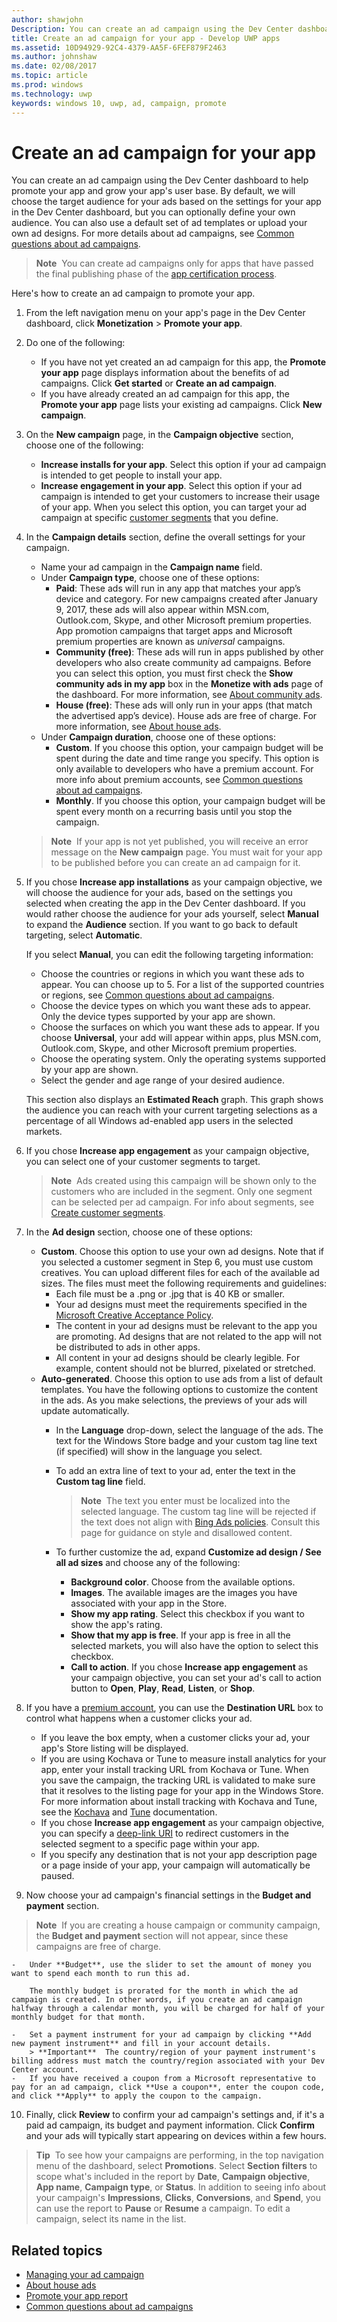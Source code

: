 ```yaml
---
author: shawjohn
Description: You can create an ad campaign using the Dev Center dashboard to help promote your app and grow your app's user base.
title: Create an ad campaign for your app - Develop UWP apps
ms.assetid: 10D94929-92C4-4379-AA5F-6FEF879F2463
ms.author: johnshaw
ms.date: 02/08/2017
ms.topic: article
ms.prod: windows
ms.technology: uwp
keywords: windows 10, uwp, ad, campaign, promote
---
```


# Create an ad campaign for your app


You can create an ad campaign using the Dev Center dashboard to help promote your app and grow your app's user base. By default, we will choose the target audience for your ads based on the settings for your app in the Dev Center dashboard, but you can optionally define your own audience. You can also use a default set of ad templates or upload your own ad designs. For more details about ad campaigns, see [Common questions about ad campaigns](common-questions.md).

> **Note**  You can create ad campaigns only for apps that have passed the final publishing phase of the [app certification process](the-app-certification-process.md).

Here's how to create an ad campaign to promote your app.

1.  From the left navigation menu on your app's page in the Dev Center dashboard, click **Monetization** &gt; **Promote your app**.
2.  Do one of the following:

    -   If you have not yet created an ad campaign for this app, the **Promote your app** page displays information about the benefits of ad campaigns. Click **Get started** or **Create an ad campaign**.
    -   If you have already created an ad campaign for this app, the **Promote your app** page lists your existing ad campaigns. Click **New campaign**.
3.  On the **New campaign** page, in the **Campaign objective** section, choose one of the following:
    -   **Increase installs for your app**. Select this option if your ad campaign is intended to get people to install your app.
    -   **Increase engagement in your app**. Select this option if your ad campaign is intended to get your customers to increase their usage of your app. When you select this option, you can target your ad campaign at specific [customer segments](create-customer-segments.md) that you define.

4.  In the **Campaign details** section, define the overall settings for your campaign.
    -   Name your ad campaign in the **Campaign name** field.
    -   Under **Campaign type**, choose one of these options:
        -   **Paid**: These ads will run in any app that matches your app’s device and category. For new campaigns created after January 9, 2017, these ads will also appear within MSN.com, Outlook.com, Skype, and other Microsoft premium properties. App promotion campaigns that target apps and Microsoft premium properties are known as *universal* campaigns.
        -   **Community (free)**: These ads will run in apps published by other developers who also create community ad campaigns. Before you can select this option, you must first check the **Show community ads in my app** box in the **Monetize with ads** page of the dashboard. For more information, see [About community ads](about-community-ads.md).
        -   **House (free)**: These ads will only run in your apps (that match the advertised app’s device). House ads are free of charge. For more information, see [About house ads](about-house-ads.md).
    -   Under **Campaign duration**, choose one of these options:
        - **Custom**. If you choose this option, your campaign budget will be spent during the date and time range you specify. This option is only available to developers who have a premium account. For more info about premium accounts, see [Common questions about ad campaigns](common-questions.md#how-can-i-increase-the-maximum-monthly-budget-amount-allowed-for-my-ad-campaign).
        - **Monthly**. If you choose this option, your campaign budget will be spent every month on a recurring basis until you stop the campaign.

    > **Note**  If your app is not yet published, you will receive an error message on the **New campaign** page. You must wait for your app to be published before you can create an ad campaign for it.

5.  If you chose **Increase app installations** as your campaign objective, we will choose the audience for your ads, based on the settings you selected when creating the app in the Dev Center dashboard. If you would rather choose the audience for your ads yourself, select **Manual** to expand the **Audience** section. If you want to go back to default targeting, select **Automatic**.

    If you select **Manual**, you can edit the following targeting information:

    -   Choose the countries or regions in which you want these ads to appear. You can choose up to 5. For a list of the supported countries or regions, see [Common questions about ad campaigns](common-questions.md#where-will-my-ad-appear).
    -   Choose the device types on which you want these ads to appear. Only the device types supported by your app are shown.
    -   Choose the surfaces on which you want these ads to appear. If you choose **Universal**, your add will appear within apps, plus MSN.com, Outlook.com, Skype, and other Microsoft premium properties.
    -   Choose the operating system. Only the operating systems supported by your app are shown.
    -   Select the gender and age range of your desired audience.

    This section also displays an **Estimated Reach** graph. This graph shows the audience you can reach with your current targeting selections as a percentage of all Windows ad-enabled app users in the selected markets.

6.  If you chose **Increase app engagement** as your campaign objective, you can select one of your customer segments to target.

    > **Note**  Ads created using this campaign will be shown only to the customers who are included in the segment. Only one segment can be selected per ad campaign. For info about segments, see [Create customer segments](create-customer-segments.md).


7.  In the **Ad design** section, choose one of these options:
    -   **Custom**. Choose this option to use your own ad designs. Note that if you selected a customer segment in Step 6, you must use custom creatives. You can upload different files for each of the available ad sizes. The files must meet the following requirements and guidelines:
        -   Each file must be a .png or .jpg that is 40 KB or smaller.
        -   Your ad designs must meet the requirements specified in the [Microsoft Creative Acceptance Policy](http://go.microsoft.com/fwlink?LinkId=532595).
        -   The content in your ad designs must be relevant to the app you are promoting. Ad designs that are not related to the app will not be distributed to ads in other apps.
        -   All content in your ad designs should be clearly legible. For example, content should not be blurred, pixelated or stretched.
    -   **Auto-generated**. Choose this option to use ads from a list of default templates. You have the following options to customize the content in the ads. As you make selections, the previews of your ads will update automatically.
        -   In the **Language** drop-down, select the language of the ads. The text for the Windows Store badge and your custom tag line text (if specified) will show in the language you select.
        -   To add an extra line of text to your ad, enter the text in the **Custom tag line** field.
            > **Note**  The text you enter must be localized into the selected language. The custom tag line will be rejected if the text does not align with [Bing Ads policies](http://go.microsoft.com/fwlink?LinkId=398341). Consult this page for guidance on style and disallowed content.

        -   To further customize the ad, expand **Customize ad design / See all ad sizes** and choose any of the following:
            - **Background color**. Choose from the available options.
            - **Images**. The available images are the images you have associated with your app in the Store.
            - **Show my app rating**. Select this checkbox if you want to show the app's rating.
            - **Show that my app is free**. If your app is free in all the selected markets, you will also have the option to select this checkbox.
            - **Call to action**. If you chose **Increase app engagement** as your campaign objective, you can set your ad's call to action button to **Open**, **Play**, **Read**, **Listen**, or **Shop**.  

8.  If you have a [premium account](common-questions.md#how-can-i-increase-the-maximum-monthly-budget-amount-allowed-for-my-ad-campaign), you can use the **Destination URL** box to control what happens when a customer clicks your ad.
    - If you leave the box empty, when a customer clicks your ad, your app's Store listing will be displayed.
    - If you are using Kochava or Tune to measure install analytics for your app, enter your install tracking URL from Kochava or Tune. When you save the campaign, the tracking URL is validated to make sure that it resolves to the listing page for your app in the Windows Store. For more information about install tracking with Kochava and Tune, see the [Kochava](http://support.kochava.com/) and [Tune](https://help.tune.com/) documentation.
    - If you chose **Increase app engagement** as your campaign objective, you can specify a [deep-link URI](../launch-resume/handle-uri-activation.md) to redirect customers in the selected segment to a specific page within your app.
    - If you specify any destination that is not your app description page or a page inside of your app, your campaign will automatically be paused.

9.  Now choose your ad campaign's financial settings in the **Budget and payment** section.
   > **Note**  If you are creating a house campaign or community campaign, the **Budget and payment** section will not appear, since these campaigns are free of charge.

    -   Under **Budget**, use the slider to set the amount of money you want to spend each month to run this ad.

        The monthly budget is prorated for the month in which the ad campaign is created. In other words, if you create an ad campaign halfway through a calendar month, you will be charged for half of your monthly budget for that month.

    -   Set a payment instrument for your ad campaign by clicking **Add new payment instrument** and fill in your account details.
        > **Important**  The country/region of your payment instrument's billing address must match the country/region associated with your Dev Center account.
    -   If you have received a coupon from a Microsoft representative to pay for an ad campaign, click **Use a coupon**, enter the coupon code, and click **Apply** to apply the coupon to the campaign.

10.  Finally, click **Review** to confirm your ad campaign's settings and, if it's a paid ad campaign, its budget and payment information. Click **Confirm** and your ads will typically start appearing on devices within a few hours.
   > **Tip**  To see how your campaigns are performing, in the top navigation menu of the dashboard, select **Promotions**. Select **Section filters** to scope what's included in the report by **Date**, **Campaign objective**, **App name**, **Campaign type**, or **Status**. In addition to seeing info about your campaign's **Impressions**, **Clicks**, **Conversions**, and **Spend**, you can use the report to **Pause** or **Resume** a campaign. To edit a campaign, select its name in the list.

## Related topics

* [Managing your ad campaign](managing-your-ad-campaign.md)
* [About house ads](about-house-ads.md)
* [Promote your app report](promote-your-app-report.md)
* [Common questions about ad campaigns](common-questions.md)
